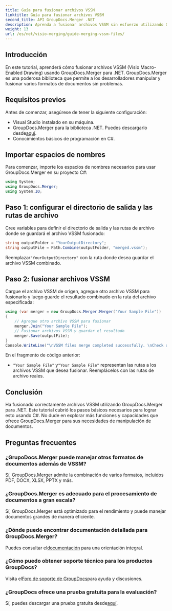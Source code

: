 ```yaml
---
title: Guía para fusionar archivos VSSM
linktitle: Guía para fusionar archivos VSSM
second_title: API GroupDocs.Merger .NET
description: Aprenda a fusionar archivos VSSM sin esfuerzo utilizando GroupDocs.Merger para .NET. Guía paso a paso para desarrolladores de C#.
weight: 13
url: /es/net/visio-merging/guide-merging-vssm-files/
---
```

## Introducción
En este tutorial, aprenderá cómo fusionar archivos VSSM (Visio Macro-Enabled Drawing) usando GroupDocs.Merger para .NET. GroupDocs.Merger es una poderosa biblioteca que permite a los desarrolladores manipular y fusionar varios formatos de documentos sin problemas.
## Requisitos previos
Antes de comenzar, asegúrese de tener la siguiente configuración:
- Visual Studio instalado en su máquina.
-  GroupDocs.Merger para la biblioteca .NET. Puedes descargarlo desde[aquí](https://releases.groupdocs.com/merger/net/).
- Conocimientos básicos de programación en C#.

## Importar espacios de nombres
Para comenzar, importe los espacios de nombres necesarios para usar GroupDocs.Merger en su proyecto C#:
```csharp
using System; 
using GroupDocs.Merger;
using System.IO;
```
## Paso 1: configurar el directorio de salida y las rutas de archivo
Cree variables para definir el directorio de salida y las rutas de archivo donde se guardará el archivo VSSM fusionado:
```csharp
string outputFolder = "YourOutputDirectory";
string outputFile = Path.Combine(outputFolder, "merged.vssm");
```
 Reemplazar`"YourOutputDirectory"` con la ruta donde desea guardar el archivo VSSM combinado.
## Paso 2: fusionar archivos VSSM
Cargue el archivo VSSM de origen, agregue otro archivo VSSM para fusionarlo y luego guarde el resultado combinado en la ruta del archivo especificada:
```csharp
using (var merger = new GroupDocs.Merger.Merger("Your Sample File"))
{
    // Agregue otro archivo VSSM para fusionar
    merger.Join("Your Sample File");
    // Fusionar archivos VSSM y guardar el resultado
    merger.Save(outputFile);
}
Console.WriteLine("\nVSSM files merge completed successfully. \nCheck output in {0}", outputFolder);
```
En el fragmento de código anterior:
- `"Your Sample File"` y`"Your Sample File"` representan las rutas a los archivos VSSM que desea fusionar. Reemplácelos con las rutas de archivo reales.

## Conclusión
Ha fusionado correctamente archivos VSSM utilizando GroupDocs.Merger para .NET. Este tutorial cubrió los pasos básicos necesarios para lograr esto usando C#. No dude en explorar más funciones y capacidades que ofrece GroupDocs.Merger para sus necesidades de manipulación de documentos.

## Preguntas frecuentes
### ¿GrupoDocs.Merger puede manejar otros formatos de documentos además de VSSM?
Sí, GroupDocs.Merger admite la combinación de varios formatos, incluidos PDF, DOCX, XLSX, PPTX y más.
### ¿GroupDocs.Merger es adecuado para el procesamiento de documentos a gran escala?
Sí, GroupDocs.Merger está optimizado para el rendimiento y puede manejar documentos grandes de manera eficiente.
### ¿Dónde puedo encontrar documentación detallada para GroupDocs.Merger?
 Puedes consultar el[documentación](https://tutorials.groupdocs.com/merger/net/) para una orientación integral.
### ¿Cómo puedo obtener soporte técnico para los productos GroupDocs?
 Visita el[Foro de soporte de GroupDocs](https://forum.groupdocs.com/c/merger/32)para ayuda y discusiones.
### ¿GroupDocs ofrece una prueba gratuita para la evaluación?
 Sí, puedes descargar una prueba gratuita desde[aquí](https://releases.groupdocs.com/).